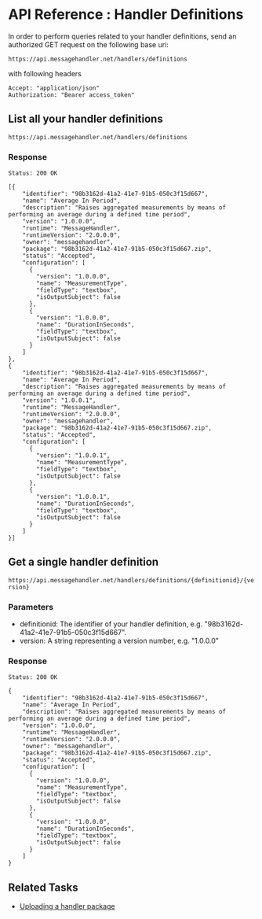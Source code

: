 # API Reference : Handler Definitions

In order to perform queries related to your handler definitions, send an authorized GET request on the following base uri:

`https://api.messagehandler.net/handlers/definitions`

with following headers

<!-- start of code block -->
 
	Accept: "application/json"
	Authorization: "Bearer access_token"
    
<!-- end of code block -->

## List all your handler definitions

`https://api.messagehandler.net/handlers/definitions`

### Response

<!-- start of code block -->

	Status: 200 OK

	[{
		"identifier": "98b3162d-41a2-41e7-91b5-050c3f15d667",
		"name": "Average In Period",
		"description": "Raises aggregated measurements by means of performing an average during a defined time period",
		"version": "1.0.0.0",
		"runtime": "MessageHandler",
		"runtimeVersion": "2.0.0.0",
		"owner": "messagehandler",
		"package": "98b3162d-41a2-41e7-91b5-050c3f15d667.zip",
		"status": "Accepted",
		"configuration": [
		  {
			"version": "1.0.0.0",
			"name": "MeasurementType",
			"fieldType": "textbox",
			"isOutputSubject": false
		  },
		  {
			"version": "1.0.0.0",
			"name": "DurationInSeconds",
			"fieldType": "textbox",
			"isOutputSubject": false
		  }
		]
	},
	{
		"identifier": "98b3162d-41a2-41e7-91b5-050c3f15d667",
		"name": "Average In Period",
		"description": "Raises aggregated measurements by means of performing an average during a defined time period",
		"version": "1.0.0.1",
		"runtime": "MessageHandler",
		"runtimeVersion": "2.0.0.0",
		"owner": "messagehandler",
		"package": "98b3162d-41a2-41e7-91b5-050c3f15d667.zip",
		"status": "Accepted",
		"configuration": [
		  {
			"version": "1.0.0.1",
			"name": "MeasurementType",
			"fieldType": "textbox",
			"isOutputSubject": false
		  },
		  {
			"version": "1.0.0.1",
			"name": "DurationInSeconds",
			"fieldType": "textbox",
			"isOutputSubject": false
		  }
		]
	}]

<!-- end of code block -->

## Get a single handler definition

`https://api.messagehandler.net/handlers/definitions/{definitionid}/{version}`

### Parameters

 * definitionid: The identifier of your handler definition, e.g. "98b3162d-41a2-41e7-91b5-050c3f15d667".
 * version: A string representing a version number, e.g. "1.0.0.0"

### Response

<!-- start of code block -->

	Status: 200 OK

	{
		"identifier": "98b3162d-41a2-41e7-91b5-050c3f15d667",
		"name": "Average In Period",
		"description": "Raises aggregated measurements by means of performing an average during a defined time period",
		"version": "1.0.0.0",
		"runtime": "MessageHandler",
		"runtimeVersion": "2.0.0.0",
		"owner": "messagehandler",
		"package": "98b3162d-41a2-41e7-91b5-050c3f15d667.zip",
		"status": "Accepted",
		"configuration": [
		  {
			"version": "1.0.0.0",
			"name": "MeasurementType",
			"fieldType": "textbox",
			"isOutputSubject": false
		  },
		  {
			"version": "1.0.0.0",
			"name": "DurationInSeconds",
			"fieldType": "textbox",
			"isOutputSubject": false
		  }
		]
	}

<!-- end of code block -->
  
## Related Tasks

* [Uploading a handler package](/documentation/api/definitions/package)